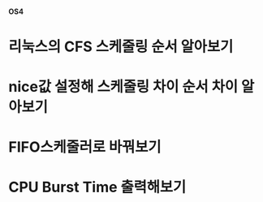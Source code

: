 #### OS4

# 리눅스의 CFS 스케줄링 순서 알아보기
# nice값 설정해 스케줄링 차이 순서 차이 알아보기
# FIFO스케줄러로 바꿔보기
# CPU Burst Time 출력해보기
